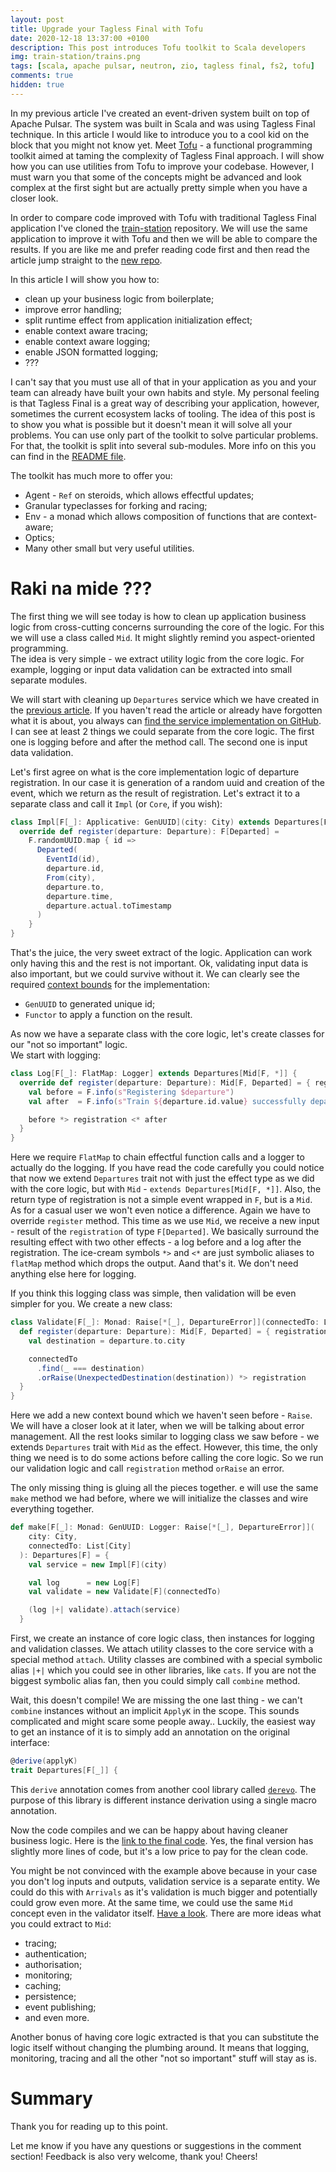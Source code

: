 ```yaml
---
layout: post
title: Upgrade your Tagless Final with Tofu
date: 2020-12-18 13:37:00 +0100
description: This post introduces Tofu toolkit to Scala developers
img: train-station/trains.png
tags: [scala, apache pulsar, neutron, zio, tagless final, fs2, tofu]
comments: true
hidden: true
---
```


In my previous article I've created an event-driven system built on top of Apache Pulsar. 
The system was built in Scala and was using Tagless Final technique. 
In this article I would like to introduce you to a cool kid on the block that you might not know yet. 
Meet [Tofu](https://github.com/TinkoffCreditSystems/tofu) - a functional programming toolkit aimed at taming the complexity of Tagless Final approach.
I will show how you can use utilities from Tofu to improve your codebase. 
However, I must warn you that some of the concepts might be advanced and look complex at the first sight but are actually pretty simple when you have a closer look.

In order to compare code improved with Tofu with traditional Tagless Final application I've cloned the [train-station](https://github.com/psisoyev/train-station) repository.
We will use the same application to improve it with Tofu and then we will be able to compare the results.
If you are like me and prefer reading code first and then read the article jump straight to the [new repo](https://github.com/psisoyev/train-station-tofu).

In this article I will show you how to:
* clean up your business logic from boilerplate; 
* improve error handling;
* split runtime effect from application initialization effect;
* enable context aware tracing;
* enable context aware logging;
* enable JSON formatted logging;
* ???

I can't say that you must use all of that in your application as you and your team can already have built your own habits and style. 
My personal feeling is that Tagless Final is a great way of describing your application, however, sometimes the current ecosystem lacks of tooling. 
The idea of this post is to show you what is possible but it doesn't mean it will solve all your problems.
You can use only part of the toolkit to solve particular problems. For that, the toolkit is split into several sub-modules. 
More info on this you can find in the [README file](https://github.com/TinkoffCreditSystems/tofu#quick-start).

The toolkit has much more to offer you: 
* Agent - `Ref` on steroids, which allows effectful updates;
* Granular typeclasses for forking and racing;
* Env - a monad which allows composition of functions that are context-aware;
* Optics;
* Many other small but very useful utilities.

# Raki na mide ???
The first thing we will see today is how to clean up application business logic from cross-cutting concerns surrounding the core of the logic. 
For this we will use a class called `Mid`. 
It might slightly remind you aspect-oriented programming.  
The idea is very simple - we extract utility logic from the core logic. 
For example, logging or input data validation can be extracted into small separate modules. 

We will start with cleaning up `Departures` service which we have created in the [previous article](https://scala.monster/train-station/).
If you haven't read the article or already have forgotten what it is about, you always can [find the service implementation on GitHub](https://github.com/psisoyev/train-station/blob/master/service/src/main/scala/com/psisoyev/train/station/departure/Departures.scala#L31).
I can see at least 2 things we could separate from the core logic. 
The first one is logging before and after the method call. 
The second one is input data validation. 

Let's first agree on what is the core implementation logic of departure registration. 
In our case it is generation of a random uuid and creation of the event, which we return as the result of registration.
Let's extract it to a separate class and call it `Impl` (or `Core`, if you wish):
```scala
class Impl[F[_]: Applicative: GenUUID](city: City) extends Departures[F] {
  override def register(departure: Departure): F[Departed] =
    F.randomUUID.map { id =>
      Departed(
        EventId(id),
        departure.id,
        From(city),
        departure.to,
        departure.time,
        departure.actual.toTimestamp
      )
    }
}
```
That's the juice, the very sweet extract of the logic. 
Application can work only having this and the rest is not important. 
Ok, validating input data is also important, but we could survive without it.
We can clearly see the required [context bounds](https://docs.scala-lang.org/tutorials/FAQ/context-bounds.html) for the implementation:
* `GenUUID` to generated unique id;
* `Functor` to apply a function on the result.

As now we have a separate class with the core logic, let's create classes for our "not so important" logic.  
We start with logging:
```scala
class Log[F[_]: FlatMap: Logger] extends Departures[Mid[F, *]] {  
  override def register(departure: Departure): Mid[F, Departed] = { registration =>
    val before = F.info(s"Registering $departure")
    val after  = F.info(s"Train ${departure.id.value} successfully departed")

    before *> registration <* after
  }
}
```
Here we require `FlatMap` to chain effectful function calls and a logger to actually do the logging. 
If you have read the code carefully you could notice that now we extend `Departures` trait not with just the effect type as we did with the core logic, but with `Mid` -
`extends Departures[Mid[F, *]]`. Also, the return type of registration is not a simple event wrapped in `F`, but is a `Mid`. 
As for a casual user we won't even notice a difference. 
Again we have to override `register` method. This time as we use `Mid`, we receive a new input - result of the `registration` of type `F[Departed]`.
We basically surround the resulting effect with two other effects - a log before and a log after the registration.
The ice-cream symbols `*>` and `<*` are just symbolic aliases to `flatMap` method which drops the output.
Aand that's it. We don't need anything else here for logging. 

If you think this logging class was simple, then validation will be even simpler for you.
We create a new class:
```scala
class Validate[F[_]: Monad: Raise[*[_], DepartureError]](connectedTo: List[City]) extends Departures[Mid[F, *]] {
  def register(departure: Departure): Mid[F, Departed] = { registration =>
    val destination = departure.to.city

    connectedTo
      .find(_ === destination)
      .orRaise(UnexpectedDestination(destination)) *> registration
  }
}
```
Here we add a new context bound which we haven't seen before - `Raise`. 
We will have a closer look at it later, when we will be talking about error management.
All the rest looks similar to logging class we saw before - we extends `Departures` trait with `Mid` as the effect. 
However, this time, the only thing we need is to do some actions before calling the core logic. 
So we run our validation logic and call `registration` method `orRaise` an error. 

The only missing thing is gluing all the pieces together. 
e will use the same `make` method we had before, where we will initialize the classes and wire everything together. 
```scala
def make[F[_]: Monad: GenUUID: Logger: Raise[*[_], DepartureError]](
    city: City,
    connectedTo: List[City]
  ): Departures[F] = {
    val service = new Impl[F](city)

    val log      = new Log[F]
    val validate = new Validate[F](connectedTo)

    (log |+| validate).attach(service)
  }
```
First, we create an instance of core logic class, then instances for logging and validation classes.
We attach utility classes to the core service with a special method `attach`. 
Utility classes are combined with a special symbolic alias `|+|` which you could see in other libraries, like `cats`.
If you are not the biggest symbolic alias fan, then you could simply call `combine` method. 

Wait, this doesn't compile! We are missing the one last thing - we can't `combine` instances without an implicit `ApplyK` in the scope.
This sounds complicated and might scare some people away..
Luckily, the easiest way to get an instance of it is to simply add an annotation on the original interface:
```scala
@derive(applyK)
trait Departures[F[_]] {
```
This `derive` annotation comes from another cool library called [`derevo`](https://github.com/manatki/derevo). 
The purpose of this library is different instance derivation using a single macro annotation.

Now the code compiles and we can be happy about having cleaner business logic. 
Here is the [link to the final code](https://github.com/psisoyev/train-station-tofu/blob/master/service/src/main/scala/com/psisoyev/train/station/departure/Departures.scala#L24).
Yes, the final version has slightly more lines of code, but it's a low price to pay for the clean code.

You might be not convinced with the example above because in your case you don't log inputs and outputs, validation service is a separate entity.
We could do this with `Arrivals` as it's validation is much bigger and potentially could grow even more. 
At the same time, we could use the same `Mid` concept even in the validator itself. [Have a look](https://github.com/psisoyev/train-station-tofu/blob/master/service/src/main/scala/com/psisoyev/train/station/arrival/ArrivalValidator.scala#L20).
There are more ideas what you could extract to `Mid`:
* tracing;
* authentication;
* authorisation;
* monitoring;
* caching;
* persistence;
* event publishing;
* and even more.

Another bonus of having core logic extracted is that you can substitute the logic itself without changing the plumbing around.
It means that logging, monitoring, tracing and all the other "not so important" stuff will stay as is.


# Summary
Thank you for reading up to this point. 

Let me know if you have any questions or suggestions in the comment section! Feedback is also very welcome, thank you!
Cheers!